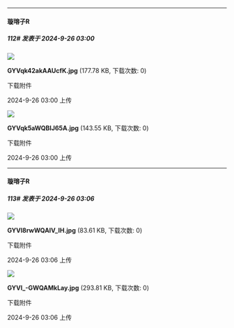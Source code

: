 ﻿
*****

####  璇瑢子R  
##### 112#       发表于 2024-9-26 03:00

<img src="https://img.saraba1st.com/forum/202409/26/030040vum12wvrwpz10upx.jpg" referrerpolicy="no-referrer">

<strong>GYVqk42akAAUcfK.jpg</strong> (177.78 KB, 下载次数: 0)

下载附件

2024-9-26 03:00 上传

<img src="https://img.saraba1st.com/forum/202409/26/030040rgd3cciic2zxax60.jpg" referrerpolicy="no-referrer">

<strong>GYVqk5aWQBIJ65A.jpg</strong> (143.55 KB, 下载次数: 0)

下载附件

2024-9-26 03:00 上传


*****

####  璇瑢子R  
##### 113#       发表于 2024-9-26 03:06

<img src="https://img.saraba1st.com/forum/202409/26/030637wvvvfavrw2uww4w2.jpg" referrerpolicy="no-referrer">

<strong>GYVl8rwWQAIV_IH.jpg</strong> (83.61 KB, 下载次数: 0)

下载附件

2024-9-26 03:06 上传

<img src="https://img.saraba1st.com/forum/202409/26/030637rv0uvq2q40vhhd3b.jpg" referrerpolicy="no-referrer">

<strong>GYVl_-GWQAMkLay.jpg</strong> (293.81 KB, 下载次数: 0)

下载附件

2024-9-26 03:06 上传

